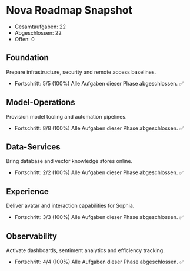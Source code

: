 # Nova Roadmap Snapshot

- Gesamtaufgaben: 22
- Abgeschlossen: 22
- Offen: 0

## Foundation
Prepare infrastructure, security and remote access baselines.
- Fortschritt: 5/5 (100%)
Alle Aufgaben dieser Phase abgeschlossen. ✅

## Model-Operations
Provision model tooling and automation pipelines.
- Fortschritt: 8/8 (100%)
Alle Aufgaben dieser Phase abgeschlossen. ✅

## Data-Services
Bring database and vector knowledge stores online.
- Fortschritt: 2/2 (100%)
Alle Aufgaben dieser Phase abgeschlossen. ✅

## Experience
Deliver avatar and interaction capabilities for Sophia.
- Fortschritt: 3/3 (100%)
Alle Aufgaben dieser Phase abgeschlossen. ✅

## Observability
Activate dashboards, sentiment analytics and efficiency tracking.
- Fortschritt: 4/4 (100%)
Alle Aufgaben dieser Phase abgeschlossen. ✅
